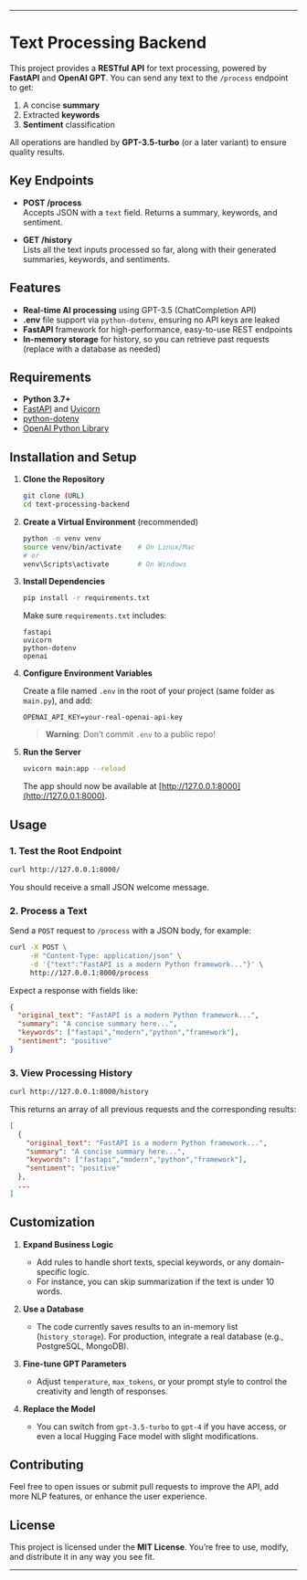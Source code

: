 
---

# Text Processing Backend

This project provides a **RESTful API** for text processing, powered by **FastAPI** and **OpenAI GPT**. You can send any text to the `/process` endpoint to get:
1. A concise **summary**  
2. Extracted **keywords**  
3. **Sentiment** classification

All operations are handled by **GPT-3.5-turbo** (or a later variant) to ensure quality results.

## Key Endpoints

- **POST /process**  
  Accepts JSON with a `text` field. Returns a summary, keywords, and sentiment.

- **GET /history**  
  Lists all the text inputs processed so far, along with their generated summaries, keywords, and sentiments.

## Features

- **Real-time AI processing** using GPT-3.5 (ChatCompletion API)  
- **.env** file support via `python-dotenv`, ensuring no API keys are leaked  
- **FastAPI** framework for high-performance, easy-to-use REST endpoints  
- **In-memory storage** for history, so you can retrieve past requests (replace with a database as needed)

## Requirements

- **Python 3.7+**  
- [FastAPI](https://fastapi.tiangolo.com/) and [Uvicorn](https://www.uvicorn.org/)  
- [python-dotenv](https://pypi.org/project/python-dotenv/)  
- [OpenAI Python Library](https://pypi.org/project/openai/)

## Installation and Setup

1. **Clone the Repository**

   ```bash
   git clone (URL)
   cd text-processing-backend
   ```

2. **Create a Virtual Environment** (recommended)

   ```bash
   python -m venv venv
   source venv/bin/activate    # On Linux/Mac
   # or
   venv\Scripts\activate       # On Windows
   ```

3. **Install Dependencies**

   ```bash
   pip install -r requirements.txt
   ```
   Make sure `requirements.txt` includes:
   ```
   fastapi
   uvicorn
   python-dotenv
   openai
   ```

4. **Configure Environment Variables**

   Create a file named `.env` in the root of your project (same folder as `main.py`), and add:
   ```
   OPENAI_API_KEY=your-real-openai-api-key
   ```
   > **Warning**: Don’t commit `.env` to a public repo!

5. **Run the Server**

   ```bash
   uvicorn main:app --reload
   ```
   The app should now be available at [http://127.0.0.1:8000](http://127.0.0.1:8000).

## Usage

### 1. Test the Root Endpoint

```bash
curl http://127.0.0.1:8000/
```

You should receive a small JSON welcome message.

### 2. Process a Text

Send a `POST` request to `/process` with a JSON body, for example:

```bash
curl -X POST \
     -H "Content-Type: application/json" \
     -d '{"text":"FastAPI is a modern Python framework..."}' \
     http://127.0.0.1:8000/process
```

Expect a response with fields like:
```json
{
  "original_text": "FastAPI is a modern Python framework...",
  "summary": "A concise summary here...",
  "keywords": ["fastapi","modern","python","framework"],
  "sentiment": "positive"
}
```

### 3. View Processing History

```bash
curl http://127.0.0.1:8000/history
```

This returns an array of all previous requests and the corresponding results:
```json
[
  {
    "original_text": "FastAPI is a modern Python framework...",
    "summary": "A concise summary here...",
    "keywords": ["fastapi","modern","python","framework"],
    "sentiment": "positive"
  },
  ...
]
```

## Customization

1. **Expand Business Logic**  
   - Add rules to handle short texts, special keywords, or any domain-specific logic.
   - For instance, you can skip summarization if the text is under 10 words.

2. **Use a Database**  
   - The code currently saves results to an in-memory list (`history_storage`). For production, integrate a real database (e.g., PostgreSQL, MongoDB).

3. **Fine-tune GPT Parameters**  
   - Adjust `temperature`, `max_tokens`, or your prompt style to control the creativity and length of responses.

4. **Replace the Model**  
   - You can switch from `gpt-3.5-turbo` to `gpt-4` if you have access, or even a local Hugging Face model with slight modifications.

## Contributing

Feel free to open issues or submit pull requests to improve the API, add more NLP features, or enhance the user experience.

## License

This project is licensed under the **MIT License**. You’re free to use, modify, and distribute it in any way you see fit.

---
